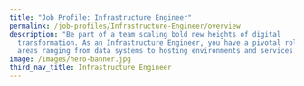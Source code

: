 ```yaml
---
title: "Job Profile: Infrastructure Engineer"
permalink: /job-profiles/Infrastructure-Engineer/overview
description: "Be part of a team scaling bold new heights of digital
  transformation. As an Infrastructure Engineer, you have a pivotal role in
  areas ranging from data systems to hosting environments and services. "
image: /images/hero-banner.jpg
third_nav_title: Infrastructure Engineer
---
```

